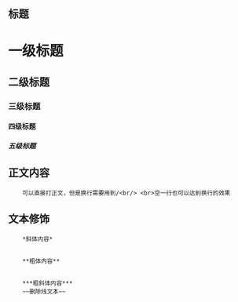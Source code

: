 ## 标题

# 一级标题
## 二级标题
### 三级标题
#### 四级标题
##### 五级标题

## 正文内容
        可以直接打正文，但是换行需要用到/<br/> <br>空一行也可以达到换行的效果

## 文本修饰
        *斜体内容*


        **粗体内容**


        ***粗斜体内容***
        ~~删除线文本~~

